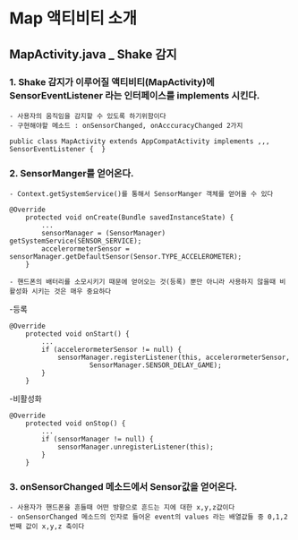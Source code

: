 # Map 액티비티 소개

##  MapActivity.java _ Shake 감지
  
### 1. Shake 감지가 이루어질 액티비티(MapActivity)에 SensorEventListener 라는 인터페이스를 implements 시킨다. 
    - 사용자의 움직임을 감지할 수 있도록 하기위함이다
    - 구현해야할 메소드 : onSensorChanged, onAcccuracyChanged 2가지
~~~
public class MapActivity extends AppCompatActivity implements ,,, SensorEventListener {  }
~~~

### 2. SensorManger를 얻어온다. 
    - Context.getSystemService()를 통해서 SensorManger 객체를 얻어올 수 있다
~~~
@Override
    protected void onCreate(Bundle savedInstanceState) {
        ...
        sensorManager = (SensorManager) getSystemService(SENSOR_SERVICE);
        accelerormeterSensor = sensorManager.getDefaultSensor(Sensor.TYPE_ACCELEROMETER);
    }
~~~
    - 핸드폰의 배터리를 소모시키기 때문에 얻어오는 것(등록) 뿐만 아니라 사용하지 않을때 비활성화 시키는 것은 매우 중요하다

-등록
~~~
@Override
    protected void onStart() {
        ...
        if (accelerormeterSensor != null) {
            sensorManager.registerListener(this, accelerormeterSensor,
                    SensorManager.SENSOR_DELAY_GAME);
        }
    }
~~~

-비활성화
~~~
@Override
    protected void onStop() {
        ...
        if (sensorManager != null) {
            sensorManager.unregisterListener(this);
        }
    }
~~~

### 3. onSensorChanged 메소드에서 Sensor값을 얻어온다. 
    - 사용자가 핸드폰을 흔들때 어떤 방향으로 흔드는 지에 대한 x,y,z값이다
    - onSensorChanged 메소드의 인자로 들어온 event의 values 라는 배열값들 중 0,1,2번째 값이 x,y,z 축이다
